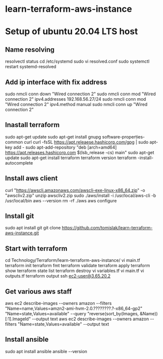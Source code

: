 # learn-terraform-aws-instance
Setup of ubuntu 20.04 LTS host
==============================

Name resolving
--------------
resolvectl status
cd /etc/systemd
sudo vi resolved.conf 
sudo systemctl restart systemd-resolved

Add ip interface with fix address
---------------------------------
sudo nmcli conn down "Wired connection 2"
sudo nmcli conn mod "Wired connection 2" ipv4.addresses 192.168.56.27/24
sudo nmcli conn mod "Wired connection 2" ipv4.method manual
sudo nmcli conn up "Wired connection 2"

Inastall terraform
------------------
sudo apt-get update
sudo apt-get install gnupg software-properties-common curl
curl -fsSL https://apt.releaese.hashicorp.com/gpg | sudo apt-key add -
sudo apt-add-repository "deb [arch=amd64] https://apt.releases.hashicorp.com $(lsb_release -cs) main"
sudo apt-get update
sudo apt-get install terraform
terraform version
terraform -install-autocomplete

Install aws client
------------------
curl "https://awscli.amazonaws.com/awscli-exe-linux-x86_64.zip" -o "awscliv2.zip"
unzip awscliv2.zip 
sudo ./aws/install -i /usr/local/aws-cli -b /usr/local/bin
aws --version
rm -rf ./aws
aws configure

Install git
-----------
sudo apt install git
git clone https://github.com/tomislak/learn-terraform-aws-instance.git

Start with terraform
--------------------
cd Technology/Terraform/learn-terraform-aws-instance/
vi main.tf
terraform init
terraform fmt
terraform validate
terraform apply
terraform show
terraform state list
terraform destroy
vi variables.tf
vi main.tf 
vi outputs.tf
terraform output
ssh ec2-user@3.65.20.2


Get various aws staff
---------------------
aws ec2 describe-images     --owners amazon     --filters "Name=name,Values=amzn2-ami-hvm-2.0.????????.?-x86_64-gp2" "Name=state,Values=available"     --query "reverse(sort_by(Images, &Name))[:1].ImageId"     --output text
aws ec2 describe-images     --owners amazon     --filters "Name=state,Values=available" --output text

Install ansible
---------------
sudo apt install ansible
ansible --version
